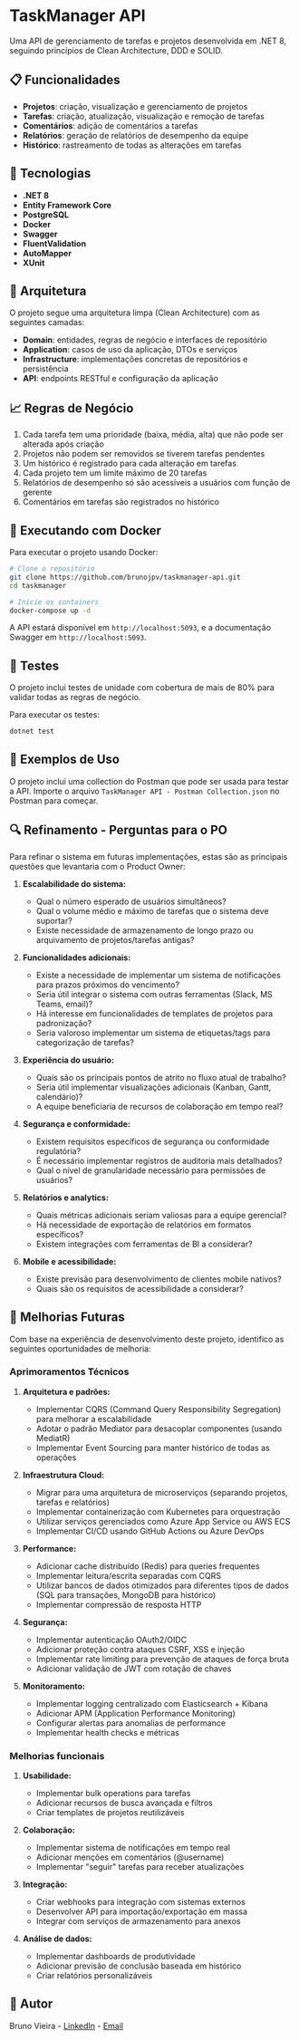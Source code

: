 # TaskManager API

Uma API de gerenciamento de tarefas e projetos desenvolvida em .NET 8, seguindo princípios de Clean Architecture, DDD e SOLID.

## 📋 Funcionalidades

- **Projetos**: criação, visualização e gerenciamento de projetos
- **Tarefas**: criação, atualização, visualização e remoção de tarefas
- **Comentários**: adição de comentários a tarefas
- **Relatórios**: geração de relatórios de desempenho da equipe
- **Histórico**: rastreamento de todas as alterações em tarefas

## 🔧 Tecnologias

- **.NET 8**
- **Entity Framework Core**
- **PostgreSQL**
- **Docker**
- **Swagger**
- **FluentValidation**
- **AutoMapper**
- **XUnit**

## 🚀 Arquitetura

O projeto segue uma arquitetura limpa (Clean Architecture) com as seguintes camadas:

- **Domain**: entidades, regras de negócio e interfaces de repositório
- **Application**: casos de uso da aplicação, DTOs e serviços
- **Infrastructure**: implementações concretas de repositórios e persistência
- **API**: endpoints RESTful e configuração da aplicação

## 📈 Regras de Negócio

1. Cada tarefa tem uma prioridade (baixa, média, alta) que não pode ser alterada após criação
2. Projetos não podem ser removidos se tiverem tarefas pendentes
3. Um histórico é registrado para cada alteração em tarefas
4. Cada projeto tem um limite máximo de 20 tarefas
5. Relatórios de desempenho só são acessíveis a usuários com função de gerente
6. Comentários em tarefas são registrados no histórico

## 🐳 Executando com Docker

Para executar o projeto usando Docker:

```bash
# Clone o repositório
git clone https://github.com/brunojpv/taskmanager-api.git
cd taskmanager

# Inicie os containers
docker-compose up -d
```

A API estará disponível em `http://localhost:5093`, e a documentação Swagger em `http://localhost:5093`.

## 🧪 Testes

O projeto inclui testes de unidade com cobertura de mais de 80% para validar todas as regras de negócio.

Para executar os testes:

```bash
dotnet test
```

## 📝 Exemplos de Uso

O projeto inclui uma collection do Postman que pode ser usada para testar a API. Importe o arquivo `TaskManager API - Postman Collection.json` no Postman para começar.

## 🔍 Refinamento - Perguntas para o PO

Para refinar o sistema em futuras implementações, estas são as principais questões que levantaria com o Product Owner:

1. **Escalabilidade do sistema:**
   - Qual o número esperado de usuários simultâneos?
   - Qual o volume médio e máximo de tarefas que o sistema deve suportar?
   - Existe necessidade de armazenamento de longo prazo ou arquivamento de projetos/tarefas antigas?

2. **Funcionalidades adicionais:**
   - Existe a necessidade de implementar um sistema de notificações para prazos próximos do vencimento?
   - Seria útil integrar o sistema com outras ferramentas (Slack, MS Teams, email)?
   - Há interesse em funcionalidades de templates de projetos para padronização?
   - Seria valoroso implementar um sistema de etiquetas/tags para categorização de tarefas?

3. **Experiência do usuário:**
   - Quais são os principais pontos de atrito no fluxo atual de trabalho?
   - Seria útil implementar visualizações adicionais (Kanban, Gantt, calendário)?
   - A equipe beneficiaria de recursos de colaboração em tempo real?

4. **Segurança e conformidade:**
   - Existem requisitos específicos de segurança ou conformidade regulatória?
   - É necessário implementar registros de auditoria mais detalhados?
   - Qual o nível de granularidade necessário para permissões de usuários?

5. **Relatórios e analytics:**
   - Quais métricas adicionais seriam valiosas para a equipe gerencial?
   - Há necessidade de exportação de relatórios em formatos específicos?
   - Existem integrações com ferramentas de BI a considerar?

6. **Mobile e acessibilidade:**
   - Existe previsão para desenvolvimento de clientes mobile nativos?
   - Quais são os requisitos de acessibilidade a considerar?

## 🚀 Melhorias Futuras

Com base na experiência de desenvolvimento deste projeto, identifico as seguintes oportunidades de melhoria:

### Aprimoramentos Técnicos

1. **Arquitetura e padrões:**
   - Implementar CQRS (Command Query Responsibility Segregation) para melhorar a escalabilidade
   - Adotar o padrão Mediator para desacoplar componentes (usando MediatR)
   - Implementar Event Sourcing para manter histórico de todas as operações

2. **Infraestrutura Cloud:**
   - Migrar para uma arquitetura de microserviços (separando projetos, tarefas e relatórios)
   - Implementar containerização com Kubernetes para orquestração
   - Utilizar serviços gerenciados como Azure App Service ou AWS ECS
   - Implementar CI/CD usando GitHub Actions ou Azure DevOps

3. **Performance:**
   - Adicionar cache distribuído (Redis) para queries frequentes
   - Implementar leitura/escrita separadas com CQRS
   - Utilizar bancos de dados otimizados para diferentes tipos de dados (SQL para transações, MongoDB para histórico)
   - Implementar compressão de resposta HTTP

4. **Segurança:**
   - Implementar autenticação OAuth2/OIDC
   - Adicionar proteção contra ataques CSRF, XSS e injeção
   - Implementar rate limiting para prevenção de ataques de força bruta
   - Adicionar validação de JWT com rotação de chaves

5. **Monitoramento:**
   - Implementar logging centralizado com Elasticsearch + Kibana
   - Adicionar APM (Application Performance Monitoring)
   - Configurar alertas para anomalias de performance
   - Implementar health checks e métricas

### Melhorias funcionais

1. **Usabilidade:**
   - Implementar bulk operations para tarefas
   - Adicionar recursos de busca avançada e filtros
   - Criar templates de projetos reutilizáveis

2. **Colaboração:**
   - Implementar sistema de notificações em tempo real
   - Adicionar menções em comentários (@username)
   - Implementar "seguir" tarefas para receber atualizações

3. **Integração:**
   - Criar webhooks para integração com sistemas externos
   - Desenvolver API para importação/exportação em massa
   - Integrar com serviços de armazenamento para anexos

4. **Análise de dados:**
   - Implementar dashboards de produtividade
   - Adicionar previsão de conclusão baseada em histórico
   - Criar relatórios personalizáveis

## 👤 Autor

Bruno Vieira - [LinkedIn](https://www.linkedin.com/in/brunojpv/) - [Email](mailto:brunojpv@gmail.com)
